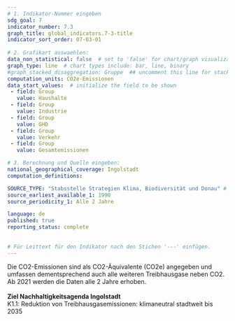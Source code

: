 ```yaml
---
# 1. Indikator-Nummer eingeben 
sdg_goal: 7 
indicator_number: 7.3
graph_title: global_indicators.7-3-title
indicator_sort_order: 07-03-01
 
# 2. Grafikart auswaehlen: 
data_non_statistical: false  # set to 'false' for chart/graph visualization 
graph_type: line  # chart types include: bar, line, binary 
#graph_stacked_disaggregation: Gruppe  ## uncomment this line for stacked bars. eplace 'Geschlecht' with the field of aggregation. 
computation_units: CO2e-Emissionen 
data_start_values:  # initialize the field to be shown  
 - field: Group 
   value: Haushalte 
 - field: Group 
   value: Industrie
 - field: Group 
   value: GHD
 - field: Group 
   value: Verkehr 
 - field: Group 
   value: Gesamtemissionen

# 3. Berechnung und Quelle eingeben: 
national_geographical_coverage: Ingolstadt 
computation_definitions: 

SOURCE_TYPE: "Stabsstelle Strategien Klima, Biodiversität und Donau" # data source  
source_earliest_available_1: 1990
source_periodicity_1: Alle 2 Jahre

language: de   
published: true 
reporting_status: complete
 
 
# Für Leittext für den Indikator nach den Stichen '---' einfügen. 
---
```

Die CO2-Emissionen sind als CO2-Äquivalente (CO2e) angegeben und umfassen dementsprechend auch alle weiteren Treibhausgase neben CO2. <br>
Ab 2021 werden die Daten alle 2 Jahre erhoben.<br>
<br>
<b>Ziel Nachhaltigkeitsagenda Ingolstadt</b><br>
K1.1: Reduktion von Treibhausgasemissionen: klimaneutral stadtweit bis 2035
